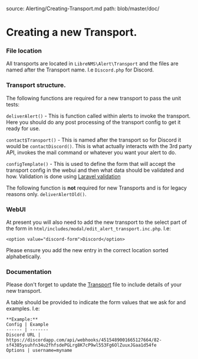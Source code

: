 source: Alerting/Creating-Transport.md
path: blob/master/doc/

# Creating a new Transport.

### File location
All transports are located in `LibreNMS\Alert\Transport` and the files are named after the Transport name. I.e 
`Discord.php` for Discord.
 
### Transport structure.
The following functions are required for a new transport to pass the unit tests:

`deliverAlert()` - This is function called within alerts to invoke the transport. Here you should do any post processing 
of the transport config to get it ready for use.

`contact$Transport()` - This is named after the transport so for Discord it would be `contactDiscord()`. This is what 
 actually interacts with the 3rd party API, invokes the mail command or whatever you want your alert to do.
 
`configTemplate()` - This is used to define the form that will accept the transport config in the webui and then what 
data should be validated and how. Validation is done using [Laravel validation](https://laravel.com/docs/5.4/validation)

The following function is __not__ required for new Transports and is for legacy reasons only. `deliverAlertOld()`.

### WebUI
At present you will also need to add the new transport to the select part of the form in
`html/includes/modal/edit_alert_transport.inc.php`. I.e:

`<option value="discord-form">Discord</option>`

Please ensure you add the new entry in the correct location sorted alphabetically.

### Documentation
Please don't forget to update the [Transport](Transports.md) file to include details of your new transport.

A table should be provided to indicate the form values that we ask for and examples. I.e:

```
**Example:**
Config | Example
------ | -------
Discord URL | https://discordapp.com/api/webhooks/4515489001665127664/82-sf4385ysuhfn34u2fhfsdePGLrg8K7cP9wl553Fg6OlZuuxJGaa1d54fe
Options | username=myname
```
